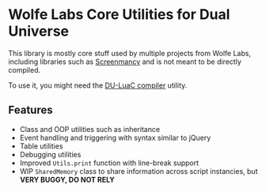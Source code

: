 # Wolfe Labs Core Utilities for Dual Universe

This library is mostly core stuff used by multiple projects from Wolfe Labs, including libraries such as [Screenmancy](https://github.com/wolfe-labs/Screenmancy) and is not meant to be directly compiled.

To use it, you might need the [DU-LuaC compiler](https://github.com/wolfe-labs/DU-LuaC) utility.

## Features

- Class and OOP utilities such as inheritance
- Event handling and triggering with syntax similar to jQuery
- Table utilities
- Debugging utilities
- Improved `Utils.print` function with line-break support
- WIP `SharedMemory` class to share information across script instancies, but **VERY BUGGY, DO NOT RELY**